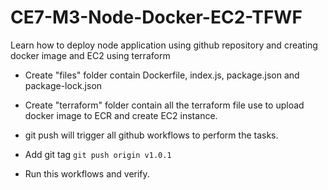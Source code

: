 # CE7-M3-Node-Docker-EC2-TFWF
Learn how to deploy node application using github repository and creating docker image and EC2 using terraform

- Create "files" folder contain Dockerfile, index.js, package.json and package-lock.json

- Create "terraform" folder contain all the terraform file use to upload docker image to ECR and create EC2 instance.

- git push will trigger all github workflows to perform the tasks. 

- Add git tag ```git push origin v1.0.1```

- Run this workflows and verify. 